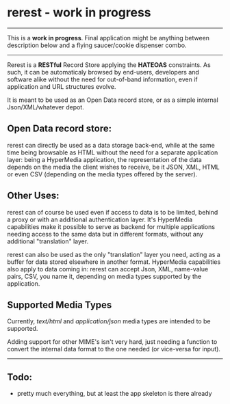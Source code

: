 rerest - work in progress
=========================

----
This is a **work in progress**. Final application might be anything between description below and a flying saucer/cookie dispenser combo.

----

Rerest is a **RESTful** Record Store applying the **HATEOAS** constraints. As such, it can be automaticaly browsed by end-users, developers and software alike without the need for out-of-band information, even if application and URL structures evolve.

It is meant to be used as an Open Data record store, or as a simple internal Json/XML/whatever depot.

Open Data record store:
-----------------------
rerest can directly be used as a data storage back-end, while at the same time being browsable as HTML without the need for a separate application layer: being a HyperMedia application, the representation of the data depends on the media the client wishes to receive, be it JSON, XML, HTML or even CSV (depending on the media types offered by the server).

Other Uses:
-----------
rerest can of course be used even if access to data is to be limited, behind a proxy or with an additional authentication layer. It's HyperMedia capabilities make it possible to serve as backend for multiple applications needing access to the same data but in different formats, without any additional "translation" layer.

rerest can also be used as the only "translation" layer you need, acting as a buffer for data stored elsewhere in another format. HyperMedia capabilities also apply to data coming in: rerest can accept Json, XML, name-value pairs, CSV, you name it, depending on media types supported by the application.

Supported Media Types
---------------------
Currently, _text/html_ and _application/json_ media types are intended to be supported.

Adding support for other MIME's isn't very hard, just needing a function to convert the internal data format to the one needed (or vice-versa for input).

---

Todo:
-----
 - pretty much everything, but at least the app skeleton is there already
